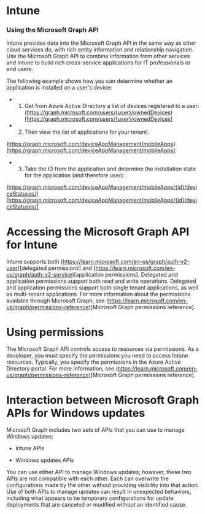 # Intune

### Using the Microsoft Graph API

Intune provides data into the Microsoft Graph API in the same way as other cloud services do, with rich entity information and relationship navigation. Use the Microsoft Graph API to combine information from other services and Intune to build rich cross-service applications for IT professionals or end users.  

The following example shows how you can determine whether an application is installed on a user's device: 

* 1. Get from Azure Active Directory a list of devices registered to a user: 
(https://graph.microsoft.com/users/{user}/ownedDevices)[https://graph.microsoft.com/users/{user}/ownedDevices]

* 2. Then view the list of applications for your tenant: 

(https://graph.microsoft.com/deviceAppManagement/mobileApps)[https://graph.microsoft.com/deviceAppManagement/mobileApps]

* 3. Take the ID from the application and determine the installation state for the application (and therefore user): 

(https://graph.microsoft.com/deviceAppManagement/mobileApps/{id}/deviceStatuses/)[https://graph.microsoft.com/deviceAppManagement/mobileApps/{id}/deviceStatuses/]


# Accessing the Microsoft Graph API for Intune

Intune supports both (https://learn.microsoft.com/en-us/graph/auth-v2-user)[delegated permissions] and (https://learn.microsoft.com/en-us/graph/auth-v2-service)[application permissions]. Delegated and application permissions support both read and write operations. Delegated and application permissions support both single tenant applications, as well as multi-tenant applications. For more information about the permissions available through Microsoft Graph, see (https://learn.microsoft.com/en-us/graph/permissions-reference)[Microsoft Graph permissions reference].

# Using permissions

The Microsoft Graph API controls access to resources via permissions. As a developer, you must specify the permissions you need to access Intune resources. Typically, you specify the permissions in the Azure Active Directory portal. For more information, see (https://learn.microsoft.com/en-us/graph/permissions-reference)[Microsoft Graph permissions reference].

# Interaction between Microsoft Graph APIs for Windows updates

Microsoft Graph includes two sets of APIs that you can use to manage Windows updates:

* Intune APIs

* Windows updates APIs

You can use either API to manage Windows updates; however, these two APIs are not compatible with each other. Each can overwrite the configurations made by the other without providing visibility into that action. Use of both APIs to manage updates can result in unexpected behaviors, including what appears to be temporary configurations for update deployments that are canceled or modified without an identified cause.
